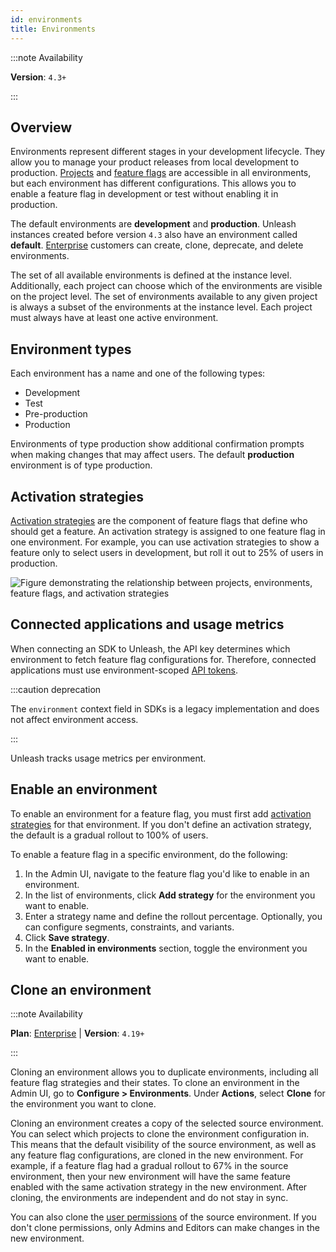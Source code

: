 ```yaml
---
id: environments
title: Environments
---
```


:::note Availability

**Version**: `4.3+`

:::
## Overview

Environments represent different stages in your development lifecycle. They allow you to manage your product releases from local development to production. [Projects](/reference/projects) and [feature flags](/reference/feature-toggles) are accessible in all environments, but each environment has different configurations. This allows you to enable a feature flag in development or test without enabling it in production.

The default environments are **development** and **production**. Unleash instances created before version `4.3` also have an environment called **default**. [Enterprise](https://www.getunleash.io/pricing) customers can create, clone, deprecate, and delete environments.

The set of all available environments is defined at the instance level. Additionally, each project can choose which of the environments are visible on the project level. The set of environments available to any given project is always a subset of the environments at the instance level. Each project must always have at least one active environment.

## Environment types

Each environment has a name and one of the following types:
- Development
- Test
- Pre-production
- Production

Environments of type production show additional confirmation prompts when making changes that may affect users. The default **production** environment is of type production.

## Activation strategies

[Activation strategies](/reference/activation-strategies) are the component of feature flags that define who should get a feature. An activation strategy is assigned to one feature flag in one environment. For example, you can use activation strategies to show a feature only to select users in development, but roll it out to 25% of users in production.

![Figure demonstrating the relationship between projects, environments, feature flags, and activation strategies](/img/environments-activation-strategy.png)

## Connected applications and usage metrics

When connecting an SDK to Unleash, the API key determines which environment to fetch feature flag configurations for. Therefore, connected applications must use environment-scoped [API tokens](/reference/api-tokens-and-client-keys).

:::caution deprecation

The `environment` context field in SDKs is a legacy implementation and does not affect environment access. 

:::

Unleash tracks usage metrics per environment.

## Enable an environment

To enable an environment for a feature flag, you must first add [activation strategies](#activation-strategies) for that environment. If you don't define an activation strategy, the default is a gradual rollout to 100% of users.

To enable a feature flag in a specific environment, do the following:
1. In the Admin UI, navigate to the feature flag you'd like to enable in an environment.
2. In the list of environments, click **Add strategy** for the environment you want to enable.
3. Enter a strategy name and define the rollout percentage. Optionally, you can configure segments, constraints, and variants.
4. Click **Save strategy**.
5. In the **Enabled in environments** section, toggle the environment you want to enable. 

## Clone an environment

:::note Availability

**Plan**: [Enterprise](https://www.getunleash.io/pricing) | **Version**: `4.19+`

:::

Cloning an environment allows you to duplicate environments, including all feature flag strategies and their states. To clone an environment in the Admin UI, go to **Configure > Environments**. Under **Actions**, select **Clone** for the environment you want to clone.

Cloning an environment creates a copy of the selected source environment. You can select which projects to clone the environment configuration in. This means that the default visibility of the source environment, as well as any feature flag configurations, are cloned in the new environment. For example, if a feature flag had a gradual rollout to 67% in the source environment, then your new environment will have the same feature enabled with the same activation strategy in the new environment. After cloning, the environments are independent and do not stay in sync.

You can also clone the [user permissions](/reference/rbac) of the source environment. If you don't clone permissions, only Admins and Editors can make changes in the new environment. 
